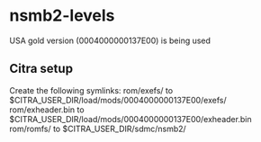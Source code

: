 # nsmb2-levels
USA gold version (0004000000137E00) is being used

## Citra setup
Create the following symlinks:
rom/exefs/ to $CITRA_USER_DIR/load/mods/0004000000137E00/exefs/
rom/exheader.bin to $CITRA_USER_DIR/load/mods/0004000000137E00/exheader.bin
rom/romfs/ to $CITRA_USER_DIR/sdmc/nsmb2/

